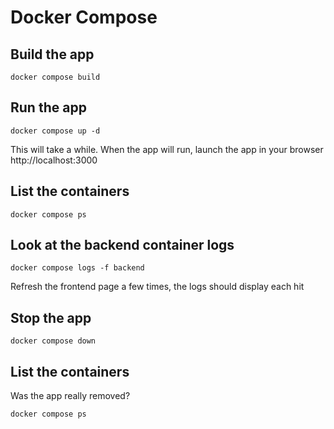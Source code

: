 # Docker Compose

## Build the app

    docker compose build

## Run the app

    docker compose up -d

This will take a while. When the app will run, launch the app in your browser http://localhost:3000

## List the containers

    docker compose ps

## Look at the backend container logs

    docker compose logs -f backend

Refresh the frontend page a few times, the logs should display each hit

## Stop the app

    docker compose down

## List the containers

Was the app really removed?

    docker compose ps

